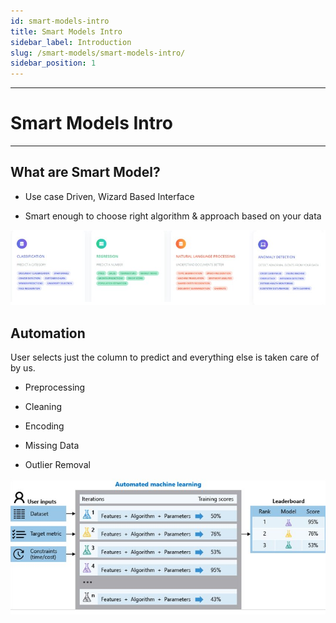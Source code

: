 ```yaml
---
id: smart-models-intro
title: Smart Models Intro
sidebar_label: Introduction
slug: /smart-models/smart-models-intro/
sidebar_position: 1
---
```


---
# Smart Models Intro
---

## What are Smart Model?
- Use case Driven, Wizard Based Interface​

- Smart enough to choose right algorithm & approach based on your data

![smart-model](../../static/img/docs/smart-models/smart-models.png)

## Automation
User selects just the column to predict​ and everything else is taken care of by us.

- Preprocessing​

- Cleaning​

- Encoding​

- Missing Data​

- Outlier Removal

![automl](../../static/img/docs/smart-models/automl.png)